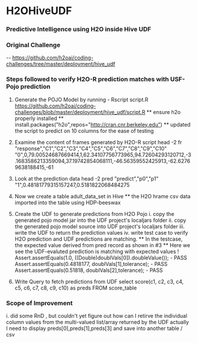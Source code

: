# H2OHiveUDF
### Predictive Intelligence using H2O inside Hive UDF
### Original Challenge 
-- https://github.com/h2oai/coding-challenges/tree/master/deployment/hive_udf

### Steps followed to verify H2O-R prediction matches with USF-Pojo prediction

1. Generate the POJO Model by running -  Rscript script.R
https://github.com/h2oai/coding-challenges/blob/master/deployment/hive_udf/script.R
** ensure h2o properly installed ** install.packages("h2o",repos="http://cran.cnr.berkeley.edu”)
** updated the script to predict on 10 columns for the ease of testing

2. Examine the content of frames generated by H2O-R script
head -2 fr
"response","C1","C2","C3","C4","C5","C6","C7","C8","C9","C10"
"0",0,79.00524687669414,1,62.34107756773965,94.72604293120712,-3.1683586213359094,37.19742854068111,-46.56359552425913,-62.62769638188415,-61

3. Look at the prediction data
head -2 pred
"predict","p0","p1"
"1",0.48181779315157247,0.5181822068484275

4. Now we create a table adult_data_set in Hive
** the H2O hrame csv data imported into the table using HDP-beeswax

5. Create the UDF to generate predictions from H2O Pojo
i. copy the generated pojo model jar into the UDF project's localjars folder
ii. copy the generated pojo model source into UDF project's localjars folder
iii. write the UDF to return the prediction values
iv. write test case to verify H2O prediction and UDF predictions are matching.
** In the testcase, the expected value derived from pred record as shown in #3
** Here we see the UDF-evaluted prediction is matching with expected values !
	Assert.assertEquals(1.0, ((Double)doublVals[0]).doubleValue());  - PASS
  Assert.assertEquals(0.4818177, doublVals[1],tolerance); - PASS
  Assert.assertEquals(0.51818, doublVals[2],tolerance); - PASS

6. Write Query to fetch predictions from UDF
select score(c1, c2, c3, c4, c5, c6, c7, c8, c9, c10) as preds FROM score_table

### Scope of Improvement
i. did some RnD , but couldn't yet figure out how can I retirve the individual column values from the multi-valued list/array returned by the UDF
actually I need to display preds[0],preds[1],preds[3] and save into another table / csv
